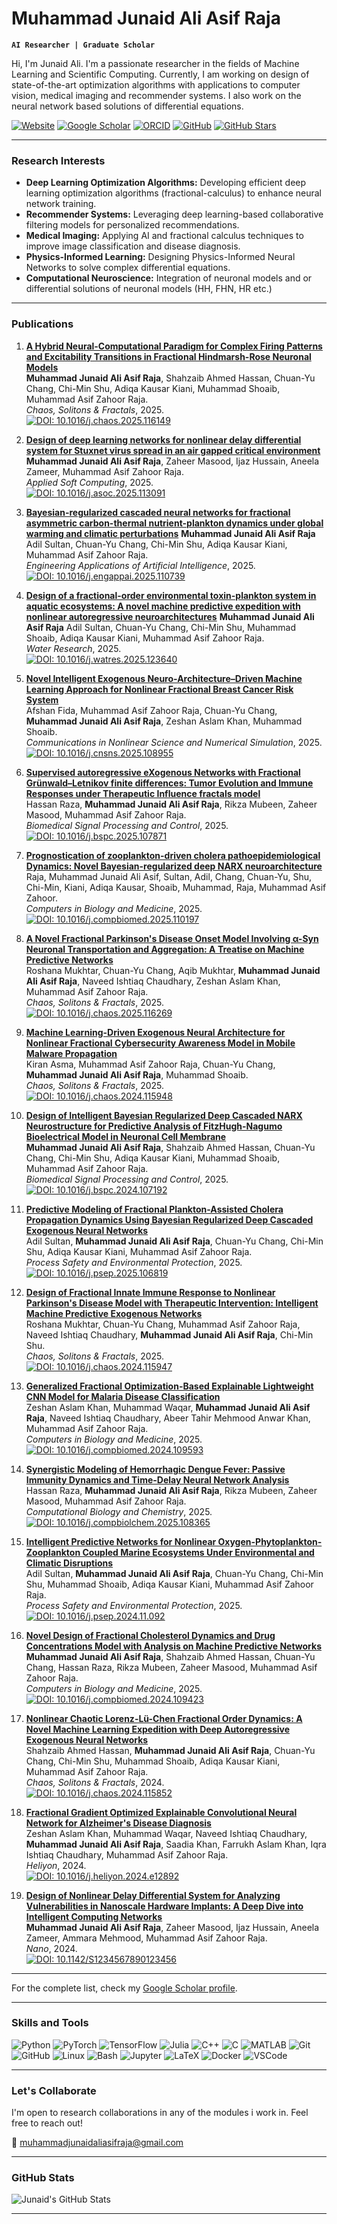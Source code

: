 # Muhammad Junaid Ali Asif Raja

**`AI Researcher | Graduate Scholar`**

Hi, I'm Junaid Ali. I'm a passionate researcher in the fields of Machine Learning and Scientific Computing. Currently, I am working on design of state-of-the-art optimization algorithms with applications to  computer vision, medical imaging and recommender systems. I also work on the neural network based solutions of differential equations.

<p align="left">
     <a href="https://junaidaliop.github.io">
      <img alt="Website" title="Visit My Website" src="https://custom-icon-badges.demolab.com/badge/-Website-9b59b6?style=for-the-badge&logo=browser&logoColor=white"/></a>
     <a href="https://scholar.google.com/citations?user=9VTFIJcAAAAJ&hl=en&oi=ao">
      <img alt="Google Scholar" title="Google Scholar Profile" src="https://custom-icon-badges.demolab.com/badge/-Google%20Scholar-blue?style=for-the-badge&logo=google-scholar&logoColor=white"/></a> 
   <a href="https://orcid.org/my-orcid?orcid=0009-0008-9249-9983">
      <img alt="ORCID" title="My ORCID Profile" src="https://custom-icon-badges.demolab.com/badge/-ORCID-26b74f?style=for-the-badge&logo=orcid&logoColor=white"/></a> 
   <a href="https://github.com/junaidaliop">
      <img alt="GitHub" title="My GitHub" src="https://custom-icon-badges.demolab.com/badge/-GitHub-181717?style=for-the-badge&logo=github&logoColor=white"/></a>
   <a href="https://github.com/junaidaliop?tab=repositories">
      <img alt="GitHub Stars" title="GitHub Stars" src="https://custom-icon-badges.demolab.com/github/stars/junaidaliop?color=yellow&style=for-the-badge&logo=star&logoColor=white"/></a>
</p>

---

### Research Interests

- **Deep Learning Optimization Algorithms:** Developing efficient deep learning optimization algorithms (fractional-calculus) to enhance neural network training.  
- **Recommender Systems:** Leveraging deep learning-based collaborative filtering models for personalized recommendations.  
- **Medical Imaging:** Applying AI and fractional calculus techniques to improve image classification and disease diagnosis.  
- **Physics-Informed Learning:** Designing Physics-Informed Neural Networks to solve complex differential equations.
- **Computational Neuroscience:** Integration of neuronal models and or differential solutions of neuronal models (HH, FHN, HR etc.) 

---

### Publications

1. **[A Hybrid Neural-Computational Paradigm for Complex Firing Patterns and Excitability Transitions in Fractional Hindmarsh-Rose Neuronal Models](https://doi.org/10.1016/j.chaos.2025.116149)**  
   **Muhammad Junaid Ali Asif Raja**, Shahzaib Ahmed Hassan, Chuan-Yu Chang, Chi-Min Shu, Adiqa Kausar Kiani, Muhammad Shoaib, Muhammad Asif Zahoor Raja.  
   *Chaos, Solitons & Fractals*, 2025.  
   [![DOI: 10.1016/j.chaos.2025.116149](https://img.shields.io/badge/DOI-10.1016%2Fj.chaos.2025.116149-blue)](https://doi.org/10.1016/j.chaos.2025.116149)

2. **[Design of deep learning networks for nonlinear delay differential system for Stuxnet virus spread in an air gapped critical environment](https://doi.org/10.1016/j.asoc.2025.113091)**  
   **Muhammad Junaid Ali Asif Raja**, Zaheer Masood, Ijaz Hussain, Aneela Zameer, Muhammad Asif Zahoor Raja.    
   *Applied Soft Computing*, 2025.  
   [![DOI: 10.1016/j.asoc.2025.113091](https://img.shields.io/badge/DOI-10.1016%2Fj.asoc.2025.113091-blue)](https://doi.org/10.1016/j.asoc.2025.113091)

3. **[Bayesian-regularized cascaded neural networks for fractional asymmetric carbon-thermal nutrient-plankton dynamics under global warming and climatic perturbations](https://doi.org/10.1016/j.engappai.2025.110739)**
   **Muhammad Junaid Ali Asif Raja** Adil Sultan, Chuan-Yu Chang, Chi-Min Shu, Adiqa Kausar Kiani, Muhammad Asif Zahoor Raja.  
   *Engineering Applications of Artificial Intelligence*, 2025.  
   [![DOI: 10.1016/j.engappai.2025.110739](https://img.shields.io/badge/DOI-10.1016%2Fj.engappai.2025.110739-blue)](https://doi.org/10.1016/j.engappai.2025.110739)

4. **[Design of a fractional-order environmental toxin-plankton system in aquatic ecosystems: A novel machine predictive expedition with nonlinear autoregressive neuroarchitectures](https://doi.org/10.1016/j.watres.2025.123640)**
   **Muhammad Junaid Ali Asif Raja** Adil Sultan, Chuan-Yu Chang, Chi-Min Shu, Muhammad Shoaib, Adiqa Kausar Kiani, Muhammad Asif Zahoor Raja.   
   *Water Research*, 2025.  
   [![DOI: 10.1016/j.watres.2025.123640](https://img.shields.io/badge/DOI-10.1016%2Fj.watres.2025.123640-blue)](https://doi.org/10.1016/j.watres.2025.123640)

5. **[Novel Intelligent Exogenous Neuro-Architecture–Driven Machine Learning Approach for Nonlinear Fractional Breast Cancer Risk System](https://doi.org/10.1016/j.cnsns.2025.108955)**  
   Afshan Fida, Muhammad Asif Zahoor Raja, Chuan-Yu Chang, **Muhammad Junaid Ali Asif Raja**, Zeshan Aslam Khan, Muhammad Shoaib.  
   *Communications in Nonlinear Science and Numerical Simulation*, 2025.  
   [![DOI: 10.1016/j.cnsns.2025.108955](https://img.shields.io/badge/DOI-10.1016%2Fj.cnsns.2025.108955-blue)](https://doi.org/10.1016/j.cnsns.2025.108955)

6. **[Supervised autoregressive eXogenous Networks with Fractional Grünwald–Letnikov finite differences: Tumor Evolution and Immune Responses under Therapeutic Influence fractals model](https://doi.org/10.1016/j.bspc.2025.107871)**  
   Hassan Raza, **Muhammad Junaid Ali Asif Raja**, Rikza Mubeen, Zaheer Masood, Muhammad Asif Zahoor Raja.  
   *Biomedical Signal Processing and Control*, 2025.  
   [![DOI: 10.1016/j.bspc.2025.107871](https://img.shields.io/badge/DOI-10.1016%2Fj.bspc.2025.107871-blue)](https://doi.org/10.1016/j.bspc.2025.107871)

7. **[Prognostication of zooplankton-driven cholera pathoepidemiological Dynamics: Novel Bayesian-regularized deep NARX neuroarchitecture](https://doi.org/10.1016/j.compbiomed.2025.110197)**  
   Raja, Muhammad Junaid Ali Asif, Sultan, Adil, Chang, Chuan-Yu, Shu, Chi-Min, Kiani, Adiqa Kausar, Shoaib, Muhammad, Raja, Muhammad Asif Zahoor.  
   *Computers in Biology and Medicine*, 2025.  
   [![DOI: 10.1016/j.compbiomed.2025.110197](https://img.shields.io/badge/DOI-10.1016%2Fj.compbiomed.2025.110197-blue)](https://doi.org/10.1016/j.compbiomed.2025.110197)

8. **[A Novel Fractional Parkinson's Disease Onset Model Involving α-Syn Neuronal Transportation and Aggregation: A Treatise on Machine Predictive Networks](https://doi.org/10.1016/j.chaos.2025.116269)**  
   Roshana Mukhtar, Chuan-Yu Chang, Aqib Mukhtar, **Muhammad Junaid Ali Asif Raja**, Naveed Ishtiaq Chaudhary, Zeshan Aslam Khan, Muhammad Asif Zahoor Raja.  
   *Chaos, Solitons & Fractals*, 2025.  
   [![DOI: 10.1016/j.chaos.2025.116269](https://img.shields.io/badge/DOI-10.1016%2Fj.chaos.2025.116269-blue)](https://doi.org/10.1016/j.chaos.2025.116269)

9. **[Machine Learning-Driven Exogenous Neural Architecture for Nonlinear Fractional Cybersecurity Awareness Model in Mobile Malware Propagation](https://doi.org/10.1016/j.chaos.2024.115948)**  
   Kiran Asma, Muhammad Asif Zahoor Raja, Chuan-Yu Chang, **Muhammad Junaid Ali Asif Raja**, Muhammad Shoaib.  
   *Chaos, Solitons & Fractals*, 2025.  
   [![DOI: 10.1016/j.chaos.2024.115948](https://img.shields.io/badge/DOI-10.1016%2Fj.chaos.2024.115948-blue)](https://doi.org/10.1016/j.chaos.2024.115948)

10. **[Design of Intelligent Bayesian Regularized Deep Cascaded NARX Neurostructure for Predictive Analysis of FitzHugh-Nagumo Bioelectrical Model in Neuronal Cell Membrane](https://doi.org/10.1016/j.bspc.2024.107192)**  
    **Muhammad Junaid Ali Asif Raja**, Shahzaib Ahmed Hassan, Chuan-Yu Chang, Chi-Min Shu, Adiqa Kausar Kiani, Muhammad Shoaib, Muhammad Asif Zahoor Raja.  
    *Biomedical Signal Processing and Control*, 2025.  
    [![DOI: 10.1016/j.bspc.2024.107192](https://img.shields.io/badge/DOI-10.1016%2Fj.bspc.2024.107192-blue)](https://doi.org/10.1016/j.bspc.2024.107192)

11. **[Predictive Modeling of Fractional Plankton-Assisted Cholera Propagation Dynamics Using Bayesian Regularized Deep Cascaded Exogenous Neural Networks](https://doi.org/10.1016/j.psep.2025.106819)**  
    Adil Sultan, **Muhammad Junaid Ali Asif Raja**, Chuan-Yu Chang, Chi-Min Shu, Adiqa Kausar Kiani, Muhammad Asif Zahoor Raja.  
    *Process Safety and Environmental Protection*, 2025.  
    [![DOI: 10.1016/j.psep.2025.106819](https://img.shields.io/badge/DOI-10.1016%2Fj.psep.2025.106819-blue)](https://doi.org/10.1016/j.psep.2025.106819)

12. **[Design of Fractional Innate Immune Response to Nonlinear Parkinson's Disease Model with Therapeutic Intervention: Intelligent Machine Predictive Exogenous Networks](https://doi.org/10.1016/j.chaos.2024.115947)**  
    Roshana Mukhtar, Chuan-Yu Chang, Muhammad Asif Zahoor Raja, Naveed Ishtiaq Chaudhary, **Muhammad Junaid Ali Asif Raja**, Chi-Min Shu.  
    *Chaos, Solitons & Fractals*, 2025.  
    [![DOI: 10.1016/j.chaos.2024.115947](https://img.shields.io/badge/DOI-10.1016%2Fj.chaos.2024.115947-blue)](https://doi.org/10.1016/j.chaos.2024.115947)

13. **[Generalized Fractional Optimization-Based Explainable Lightweight CNN Model for Malaria Disease Classification](https://doi.org/10.1016/j.compbiomed.2024.109593)**  
    Zeshan Aslam Khan, Muhammad Waqar, **Muhammad Junaid Ali Asif Raja**, Naveed Ishtiaq Chaudhary, Abeer Tahir Mehmood Anwar Khan, Muhammad Asif Zahoor Raja.  
    *Computers in Biology and Medicine*, 2025.  
    [![DOI: 10.1016/j.compbiomed.2024.109593](https://img.shields.io/badge/DOI-10.1016%2Fj.compbiomed.2024.109593-blue)](https://doi.org/10.1016/j.compbiomed.2024.109593)

14. **[Synergistic Modeling of Hemorrhagic Dengue Fever: Passive Immunity Dynamics and Time-Delay Neural Network Analysis](https://doi.org/10.1016/j.compbiolchem.2025.108365)**  
    Hassan Raza, **Muhammad Junaid Ali Asif Raja**, Rikza Mubeen, Zaheer Masood, Muhammad Asif Zahoor Raja.  
    *Computational Biology and Chemistry*, 2025.  
    [![DOI: 10.1016/j.compbiolchem.2025.108365](https://img.shields.io/badge/DOI-10.1016%2Fj.compbiolchem.2025.108365-blue)](https://doi.org/10.1016/j.compbiolchem.2025.108365)

15. **[Intelligent Predictive Networks for Nonlinear Oxygen-Phytoplankton-Zooplankton Coupled Marine Ecosystems Under Environmental and Climatic Disruptions](https://doi.org/10.1016/j.psep.2024.11.092)**  
    Adil Sultan, **Muhammad Junaid Ali Asif Raja**, Chuan-Yu Chang, Chi-Min Shu, Muhammad Shoaib, Adiqa Kausar Kiani, Muhammad Asif Zahoor Raja.  
    *Process Safety and Environmental Protection*, 2025.  
    [![DOI: 10.1016/j.psep.2024.11.092](https://img.shields.io/badge/DOI-10.1016%2Fj.psep.2024.11.092-blue)](https://doi.org/10.1016/j.psep.2024.11.092)

16. **[Novel Design of Fractional Cholesterol Dynamics and Drug Concentrations Model with Analysis on Machine Predictive Networks](https://doi.org/10.1016/j.compbiomed.2024.109423)**  
    **Muhammad Junaid Ali Asif Raja**, Shahzaib Ahmed Hassan, Chuan-Yu Chang, Hassan Raza, Rikza Mubeen, Zaheer Masood, Muhammad Asif Zahoor Raja.  
    *Computers in Biology and Medicine*, 2025.  
    [![DOI: 10.1016/j.compbiomed.2024.109423](https://img.shields.io/badge/DOI-10.1016%2Fj.compbiomed.2024.109423-blue)](https://doi.org/10.1016/j.compbiomed.2024.109423)

17. **[Nonlinear Chaotic Lorenz-Lü-Chen Fractional Order Dynamics: A Novel Machine Learning Expedition with Deep Autoregressive Exogenous Neural Networks](https://doi.org/10.1016/j.chaos.2024.115852)**  
    Shahzaib Ahmed Hassan, **Muhammad Junaid Ali Asif Raja**, Chuan-Yu Chang, Chi-Min Shu, Muhammad Shoaib, Adiqa Kausar Kiani, Muhammad Asif Zahoor Raja.  
    *Chaos, Solitons & Fractals*, 2024.  
    [![DOI: 10.1016/j.chaos.2024.115852](https://img.shields.io/badge/DOI-10.1016%2Fj.chaos.2024.115852-blue)](https://doi.org/10.1016/j.chaos.2024.115852)

18. **[Fractional Gradient Optimized Explainable Convolutional Neural Network for Alzheimer's Disease Diagnosis](https://doi.org/10.1016/j.heliyon.2024.e12892)**  
    Zeshan Aslam Khan, Muhammad Waqar, Naveed Ishtiaq Chaudhary, **Muhammad Junaid Ali Asif Raja**, Saadia Khan, Farrukh Aslam Khan, Iqra Ishtiaq Chaudhary, Muhammad Asif Zahoor Raja.  
    *Heliyon*, 2024.  
    [![DOI: 10.1016/j.heliyon.2024.e12892](https://img.shields.io/badge/DOI-10.1016%2Fj.heliyon.2024.e12892-blue)](https://doi.org/10.1016/j.heliyon.2024.e12892)

19. **[Design of Nonlinear Delay Differential System for Analyzing Vulnerabilities in Nanoscale Hardware Implants: A Deep Dive into Intelligent Computing Networks](https://doi.org/10.1142/S1234567890123456)**  
    **Muhammad Junaid Ali Asif Raja**, Zaheer Masood, Ijaz Hussain, Aneela Zameer, Ammara Mehmood, Muhammad Asif Zahoor Raja.  
    *Nano*, 2024.  
    [![DOI: 10.1142/S1234567890123456](https://img.shields.io/badge/DOI-10.1142%2FS1234567890123456-blue)](https://doi.org/10.1142/S1234567890123456)

---

For the complete list, check my [Google Scholar profile](https://scholar.google.com/citations?user=9VTFIJcAAAAJ&hl=en&oi=ao).

---

### Skills and Tools

<p align="left">
   <img src="https://img.shields.io/badge/Python-3776AB?style=for-the-badge&logo=python&logoColor=white" alt="Python"/>
   <img src="https://img.shields.io/badge/PyTorch-EE4C2C?style=for-the-badge&logo=pytorch&logoColor=white" alt="PyTorch"/>
   <img src="https://img.shields.io/badge/TensorFlow-FF6F00?style=for-the-badge&logo=tensorflow&logoColor=white" alt="TensorFlow"/>
   <img src="https://img.shields.io/badge/Julia-9558B2?style=for-the-badge&logo=julia&logoColor=white" alt="Julia"/>
   <img src="https://img.shields.io/badge/C++-00599C?style=for-the-badge&logo=c%2B%2B&logoColor=white" alt="C++"/>
   <img src="https://img.shields.io/badge/C-A8B9CC?style=for-the-badge&logo=c&logoColor=white" alt="C"/>
   <img src="https://img.shields.io/badge/MATLAB-0076A8?style=for-the-badge&logo=mathworks&logoColor=white" alt="MATLAB"/>
   <img src="https://img.shields.io/badge/Git-F05032?style=for-the-badge&logo=git&logoColor=white" alt="Git"/>
   <img src="https://img.shields.io/badge/GitHub-181717?style=for-the-badge&logo=github&logoColor=white" alt="GitHub"/>
   <img src="https://img.shields.io/badge/Linux-FCC624?style=for-the-badge&logo=linux&logoColor=black" alt="Linux"/>
   <img src="https://img.shields.io/badge/Bash-4EAA25?style=for-the-badge&logo=gnu-bash&logoColor=white" alt="Bash"/>
   <img src="https://img.shields.io/badge/Jupyter-F37626?style=for-the-badge&logo=jupyter&logoColor=white" alt="Jupyter"/>
   <img src="https://img.shields.io/badge/LaTeX-008080?style=for-the-badge&logo=latex&logoColor=white" alt="LaTeX"/>
   <img src="https://img.shields.io/badge/Docker-2496ED?style=for-the-badge&logo=docker&logoColor=white" alt="Docker"/>
   <img src="https://img.shields.io/badge/VSCode-007ACC?style=for-the-badge&logo=visual-studio-code&logoColor=white" alt="VSCode"/>
</p>

---

### Let's Collaborate

I'm open to research collaborations in any of the modules i work in. Feel free to reach out!  

📧 [muhammadjunaidaliasifraja@gmail.com](mailto:muhammadjunaidaliasifraja@gmail.com)  

---

### GitHub Stats

![Junaid's GitHub Stats](https://github-readme-stats.vercel.app/api?username=junaidaliop&show_icons=true&theme=gruvbox&count_private=true)

---
